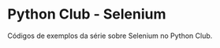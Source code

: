 Python Club - Selenium
======================

Códigos de exemplos da série sobre Selenium no Python Club.

